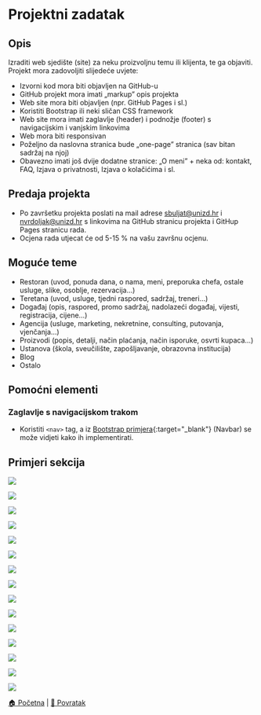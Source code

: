 # Projektni zadatak

## Opis

Izraditi web sjedište (site) za neku proizvoljnu temu ili klijenta, te ga objaviti. Projekt mora zadovoljiti slijedeće uvjete:
* Izvorni kod mora biti objavljen na GitHub-u
* GitHub projekt mora imati „markup” opis projekta
* Web site mora biti objavljen (npr. GitHub Pages i sl.)
* Koristiti Bootstrap ili neki sličan CSS framework
* Web site mora imati zaglavlje (header) i podnožje (footer) s navigacijskim i vanjskim linkovima
* Web mora biti responsivan
* Poželjno da naslovna stranica bude „one-page” stranica (sav bitan sadržaj na njoj)
* Obavezno imati još dvije dodatne stranice: „O meni” + neka od: kontakt, FAQ, Izjava o privatnosti, Izjava o kolačićima i sl.

## Predaja projekta
* Po završetku projekta poslati na mail adrese sbuljat@unizd.hr i nvrdoljak@unizd.hr s linkovima na GitHub stranicu projekta i GitHup Pages stranicu rada. 
* Ocjena rada utjecat će od 5-15 % na vašu završnu ocjenu.

## Moguće teme
* Restoran (uvod, ponuda dana, o nama, meni, preporuka chefa, ostale usluge, slike, osoblje, rezervacija…)
* Teretana (uvod, usluge, tjedni raspored, sadržaj, treneri…)
* Događaj (opis, raspored, promo sadržaj, nadolazeći događaj, vijesti, registracija, cijene…)
* Agencija (usluge, marketing, nekretnine, consulting, putovanja, vjenčanja…)
* Proizvodi (popis, detalji, način plaćanja, način isporuke, osvrti kupaca…)
* Ustanova (škola, sveučilište, zapošljavanje, obrazovna institucija)
* Blog
* Ostalo

## Pomoćni elementi

### Zaglavlje s navigacijskom trakom
* Koristiti ```<nav>``` tag, a iz [Bootstrap primjera](https://getbootstrap.com/docs/4.5/examples/){:target="_blank"} (Navbar) se može vidjeti kako ih 
implementirati.

## Primjeri sekcija

![](slike/our_services.png)

![](slike/gym.png)

![](slike/what_we_do.png)

![](slike/team.png)

![](slike/questions.png)

![](slike/propose.png)

![](slike/taste_this.png)

![](slike/reservation.png)

![](slike/houses.png)

![](slike/countdown.png)

![](slike/event_schedule.png)

![](slike/latest_posts.png)

![](slike/faq.png)

![](slike/pricing_plan.png)

![](slike/about_me.png)




[🏠 Početna](../../.) | [📃 Povratak](../.)
